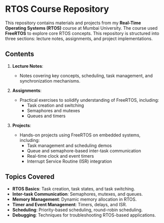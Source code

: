 # RTOS Course Repository

This repository contains materials and projects from my **Real-Time Operating Systems (RTOS)** course at Mumbai University. The course used **FreeRTOS** to explore core RTOS concepts. This repository is structured into three sections: lecture notes, assignments, and project implementations.

## Contents

1. **Lecture Notes**: 
    - Notes covering key concepts, scheduling, task management, and synchronization mechanisms.
    
2. **Assignments**: 
    - Practical exercises to solidify understanding of FreeRTOS, including:
      - Task creation and switching
      - Semaphores and mutexes
      - Queues and timers

3. **Projects**: 
    - Hands-on projects using FreeRTOS on embedded systems, including:
      - Task management and scheduling demos
      - Queue and semaphore-based inter-task communication
      - Real-time clock and event timers
      - Interrupt Service Routine (ISR) integration

## Topics Covered

- **RTOS Basics**: Task creation, task states, and task switching.
- **Inter-task Communication**: Semaphores, mutexes, and queues.
- **Memory Management**: Dynamic memory allocation in RTOS.
- **Timer and Event Management**: Timers, delays, and ISR.
- **Scheduling**: Priority-based scheduling, round-robin scheduling.
- **Debugging**: Techniques for troubleshooting RTOS-based applications.
